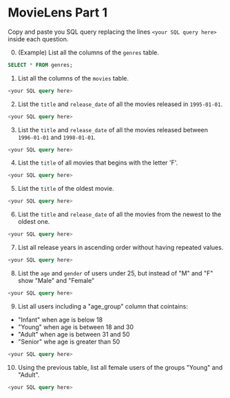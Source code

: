 # MovieLens Part 1

Copy and paste you SQL query replacing the lines `<your SQL query here>` inside each question.

0. (Example) List all the columns of the `genres` table.

```SQL
SELECT * FROM genres;
```

1. List all the columns of the `movies` table.

```SQL
<your SQL query here>
```

2. List the `title` and `release_date` of all the movies released in `1995-01-01`.

```SQL
<your SQL query here>
```

3. List the `title` and `release_date` of all the movies released between `1996-01-01` and `1998-01-01`.

```SQL
<your SQL query here>
```

4. List the `title` of all movies that begins with the letter 'F'.

```SQL
<your SQL query here>
```

5. List the `title` of the oldest movie.

```SQL
<your SQL query here>
```

6. List the `title` and `release_date` of all the movies from the newest to the oldest one.

```SQL
<your SQL query here>
```

7. List all release years in ascending order without having repeated values.

```SQL
<your SQL query here>
```

8. List the `age` and `gender` of users under 25, but instead of "M" and "F" show "Male" and "Female"

```SQL
<your SQL query here>
```

9. List all users including a "age_group" column that cointains:

- "Infant" when age is below 18
- "Young" when age is between 18 and 30
- "Adult" when age is between 31 and 50
- "Senior" whe age is greater than 50

```SQL
<your SQL query here>
```

10. Using the previous table, list all female users of the groups "Young" and "Adult".

```SQL
<your SQL query here>
```
